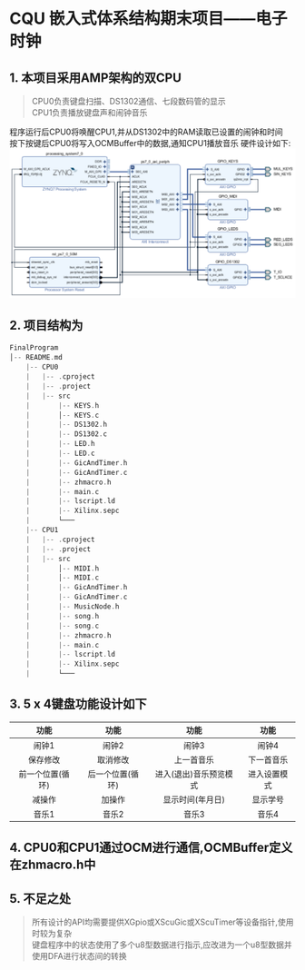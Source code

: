 # CQU 嵌入式体系结构期末项目——电子时钟

## 1. 本项目采用AMP架构的双CPU

> CPU0负责键盘扫描、DS1302通信、七段数码管的显示  
> CPU1负责播放键盘声和闹钟音乐  

程序运行后CPU0将唤醒CPU1,并从DS1302中的RAM读取已设置的闹钟和时间  
按下按键后CPU0将写入OCMBuffer中的数据,通知CPU1播放音乐
硬件设计如下:
![Design](./images/Design.png)

## 2. 项目结构为

```cpp
FinalProgram
│-- README.md   
    |-- CPU0
    |   |-- .cproject
    |   |-- .project
    |   |-- src
    |       |-- KEYS.h
    |       │-- KEYS.c
    |       |-- DS1302.h
    |       |-- DS1302.c
    |       |-- LED.h
    |       |-- LED.c
    |       |-- GicAndTimer.h
    |       |-- GicAndTimer.c
    |       |-- zhmacro.h
    |       |-- main.c
    |       |-- lscript.ld
    |       |-- Xilinx.sepc
    |       └───
    |-- CPU1
    |   |-- .cproject
    |   |-- .project
    |   |-- src
    |       │-- MIDI.h
    |       │-- MIDI.c
    |       |-- GicAndTimer.h
    |       |-- GicAndTimer.c
    |       |-- MusicNode.h
    |       |-- song.h
    |       |-- song.c
    |       |-- zhmacro.h
    |       |-- main.c
    |       |-- lscript.ld
    |       |-- Xilinx.sepc
    |       └───
```

## 3. 5 x 4键盘功能设计如下

| 功能 | 功能 | 功能 | 功能 |
|:---:|:---:|:---:|:---:|
| 闹钟1 | 闹钟2 | 闹钟3 | 闹钟4 |
| 保存修改 | 取消修改 | 上一首音乐 | 下一首音乐 |
| 前一个位置(循环) | 后一个位置(循环) | 进入(退出)音乐预览模式 | 进入设置模式 |
| 减操作 | 加操作 | 显示时间(年月日) | 显示学号 |
| 音乐1 | 音乐2 | 音乐3 | 音乐4 |

## 4. CPU0和CPU1通过OCM进行通信,OCMBuffer定义在zhmacro.h中

## 5. 不足之处

> 所有设计的API均需要提供XGpio或XScuGic或XScuTimer等设备指针,使用时较为复杂  
> 键盘程序中的状态使用了多个u8型数据进行指示,应改进为一个u8型数据并使用DFA进行状态间的转换  
